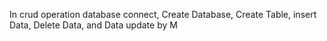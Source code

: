 In crud operation database connect, Create Database, Create Table, insert Data, Delete Data, and Data update
by M

